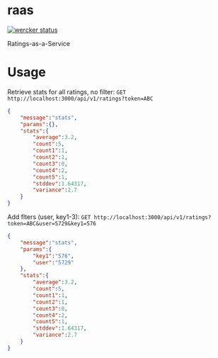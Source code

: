 # raas
[![wercker status](https://app.wercker.com/status/24aef573772ca3706026bf52c8a54d1f/s "wercker status")](https://app.wercker.com/project/bykey/24aef573772ca3706026bf52c8a54d1f)

Ratings-as-a-Service

# Usage

Retrieve stats for all ratings, no filter:
`GET http://localhost:3000/api/v1/ratings?token=ABC`

```json
{
    "message":"stats",
    "params":{},
    "stats":{
        "average":3.2,
        "count":5,
        "count1":1,
        "count2":1,
        "count3":0,
        "count4":2,
        "count5":1,
        "stddev":1.64317,
        "variance":2.7
    }
}
```

Add flters (user, key1-3):
`GET http://localhost:3000/api/v1/ratings?token=ABC&user=5729&key1=576`

```json
{
    "message":"stats",
    "params":{
        "key1":"576",
        "user":"5729"
    },
    "stats":{
        "average":3.2,
        "count":5,
        "count1":1,
        "count2":1,
        "count3":0,
        "count4":2,
        "count5":1,
        "stddev":1.64317,
        "variance":2.7
    }
}
```
